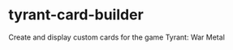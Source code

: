 tyrant-card-builder
===================

Create and display custom cards for the game Tyrant: War Metal
